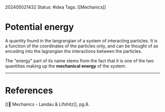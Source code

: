 202405021432
Status: #idea
Tags: [[Mechanics]]

# Potential energy

A quantity found in the langrangian of a system of interacting particles. It is a function of the coordinates of the particles only, and can be thought of as encoding into the lagrangian the interactions between the particles. 

The "energy" part of its name stems from the fact that it is one of the two quantities making up the **mechanical energy** of the system.

___
# References
[[📕 Mechanics - Landau & Lifshitz]], pg.8.